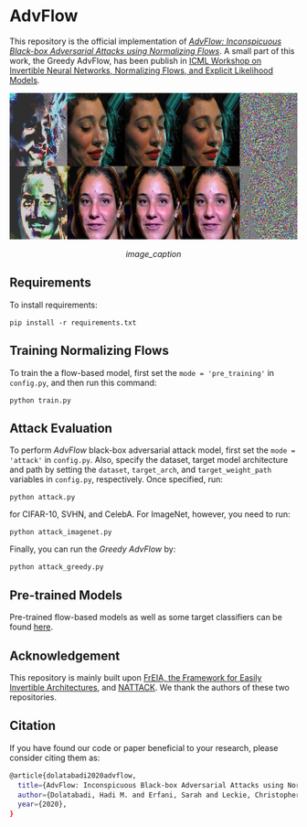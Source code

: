 # AdvFlow

This repository is the official implementation of [_AdvFlow: Inconspicuous Black-box Adversarial Attacks using Normalizing Flows_]().
A small part of this work, the Greedy AdvFlow, has been publish in [ICML Workshop on Invertible Neural Networks, Normalizing Flows, and Explicit Likelihood Models](https://invertibleworkshop.github.io/accepted_papers/pdfs/36.pdf).

<p align="center">
  <img width="640" height="256" src="./images/CelebA.png">
</p>
<p align="center">
    <em>image_caption</em>
</p>

## Requirements

To install requirements:

```setup
pip install -r requirements.txt
```

## Training Normalizing Flows

To train the a flow-based model, first set the `mode = 'pre_training'` in `config.py`, and then run this command:

```train
python train.py
```

## Attack Evaluation

To perform _AdvFlow_ black-box adversarial attack model, first set the `mode = 'attack'` in `config.py`.
Also, specify the dataset, target model architecture and path by setting the `dataset`, `target_arch`, 
and `target_weight_path` variables in `config.py`, respectively. Once specified, run:

```eval
python attack.py
```

for CIFAR-10, SVHN, and CelebA. For ImageNet, however, you need to run:

```eval
python attack_imagenet.py
```

Finally, you can run the _Greedy AdvFlow_ by:

```eval
python attack_greedy.py
```

## Pre-trained Models

Pre-trained flow-based models as well as some target classifiers can be found [here]().

## Acknowledgement

This repository is mainly built upon [FrEIA, the Framework for Easily Invertible Architectures](https://github.com/VLL-HD/FrEIA), and [NATTACK](https://github.com/Cold-Winter/Nattack).
We thank the authors of these two repositories.

## Citation

If you have found our code or paper beneficial to your research, please consider citing them as:
```bash
@article{dolatabadi2020advflow,
  title={AdvFlow: Inconspicuous Black-box Adversarial Attacks using Normalizing Flows},
  author={Dolatabadi, Hadi M. and Erfani, Sarah and Leckie, Christopher},
  year={2020},
}
```

